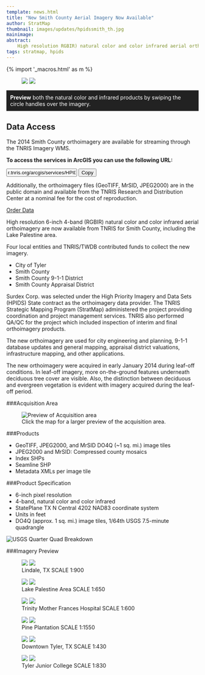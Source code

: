 ```yaml
---
template: news.html
title: "New Smith County Aerial Imagery Now Available"
author: StratMap
thumbnail: images/updates/hpidssmith_th.jpg
mainimage:
abstract:
    High resolution RGBIR) natural color and color infrared aerial orthoimagery are now available from TNRIS for Smith County, and Lake Palestine area.
tags: stratmap, hpids
---
```


{% import '_macros.html' as m %}


<figure>
<div id="imageCompare1" class='twentytwenty-container'>
  <img class="img-responsive" src="https://www.tnris.org/sites/default/files/rosegarden_nc.jpg">
  <img class="img-responsive" src="https://www.tnris.org/sites/default/files/rosegarden_cir.jpg">
</div>
</figure>

<p style="background: #222222; color: white; padding: 10px;"><strong>Preview</strong> both the natural color and infrared products by swiping the circle handles over the imagery.</p>


<div class="dataBox">
<h2>Data Access</h2>
<p>The 2014 Smith County orthoimagery are available for streaming through the TNRIS Imagery WMS.</p>
<p><strong>To access the services in ArcGIS you can use the following URL:</strong></p>
<div id="shareLinkContainer" style="display: block;">
<div id="shareLinkBox">
<div class="input-group copy-url-container">
<input class="wms-url copy-url-input form-control" type="text" readonly
value="r.tnris.org/arcgis/services/HPIDS/HPIDS_Smith_2014_NC/ImageServer/WMSServer">

<span class="input-group-btn">
<button class="btn btn-info copy-url-btn" type="button">
<i class="fa fa-clipboard"></i> Copy
</button>
</span>
</div>

</div>
</div>
<p>Additionally, the orthoimagery files (GeoTIFF, MrSID, JPEG2000) are in the public domain and available from the TNRIS Research and Distribution Center at a nominal fee for the cost of reproduction.</p>
<p> <a href="{{ m.link('order-data') }}"  class="btn btn-tnris btn-lg">Order Data</a></p>
</div>

High resolution 6-inch 4-band (RGBIR) natural color and color infrared aerial orthoimagery are now available from TNRIS for Smith County, including the Lake Palestine area.

Four local entities and TNRIS/TWDB contributed funds to collect the new imagery.
* City of Tyler
* Smith County
* Smith County 9-1-1 District
* Smith County Appraisal District

Surdex Corp. was selected under the High Priority Imagery and Data Sets (HPIDS) State contract as the orthoimagery data provider. The TNRIS Strategic Mapping Program (StratMap) administered the project providing coordination and project management services. TNRIS also performed QA/QC for the project which included inspection of interim and final orthoimagery products.

The new orthoimagery are used for city engineering and planning, 9-1-1 database updates and general mapping, appraisal district valuations, infrastructure mapping, and other applications.

The new orthoimagery were acquired in early January 2014 during leaf-off conditions. In leaf-off imagery, more on-the-ground features underneath deciduous tree cover are visible. Also, the distinction between deciduous and evergreen vegetation is evident with imagery acquired during the leaf-off period.

###Acquisition Area

<figure>
<img class="smithpreview  img-responsive" src="https://www.tnris.org/sites/default/files/2014_Smith_Ortho_Acquisition_sm.jpg" alt="Preview of Acquisition area">
<figcaption>Click the map for a larger preview of the acquisition area.</figcaption>
</figure>

###Products

* GeoTIFF, JPEG2000, and MrSID DO4Q (~1 sq. mi.) image tiles
* JPEG2000 and MrSID: Compressed county mosaics
* Index SHPs
* Seamline SHP
* Metadata XMLs per image tile

###Product Specification

* 6-inch pixel resolution
* 4-band, natural color and color infrared
* StatePlane TX N Central 4202 NAD83 coordinate system
* Units in feet
* DO4Q (approx. 1 sq. mi.) image tiles, 1/64th USGS 7.5-minute quadrangle
<img src="https://www.tnris.org/sites/default/files/usgs_quad.jpg" alt="USGS Quarter Quad Breakdown">

###Imagery Preview

<figure>
<div id="imageCompare2" class='twentytwenty-container'>
  <img src="https://www.tnris.org/sites/default/files/lindalesmith_nc.jpg">
  <img src="https://www.tnris.org/sites/default/files/lindalesmith_cir.jpg">
</div>
<figcaption>Lindale, TX  SCALE 1:900</figcaption>
</figure>
<figure>
<div id="imageCompare3" class='twentytwenty-container'>
  <img src="https://www.tnris.org/sites/default/files/lakepalestine_nc.jpg">
  <img src="https://www.tnris.org/sites/default/files/lakepalestine_cir.jpg">
</div>
<figcaption>Lake Palestine Area  SCALE 1:650</figcaption>
</figure>
<figure>
<div id="imageCompare4" class='twentytwenty-container'>
  <img src="https://www.tnris.org/sites/default/files/motherfrances_nc.jpg">
  <img src="https://www.tnris.org/sites/default/files/motherfrances_cir.jpg">
</div>
<figcaption>Trinity Mother Frances Hospital  SCALE 1:600</figcaption>
</figure>
<figure>
<div id="imageCompare5" class='twentytwenty-container'>
  <img src="https://www.tnris.org/sites/default/files/pineplantation_nc.jpg">
  <img src="https://www.tnris.org/sites/default/files/pineplantation_cir.jpg">
</div>
<figcaption>Pine Plantation  SCALE 1:1550</figcaption>
</figure>
<figure>
<div id="imageCompare6" class='twentytwenty-container'>
  <img src="https://www.tnris.org/sites/default/files/downtown1_Smith_nc.jpg">
  <img src="https://www.tnris.org/sites/default/files/downtown1_Smith_cir.jpg">
</div>
<figcaption>Downtown Tyler, TX  SCALE 1:430</figcaption>
</figure>
<figure>
<div id="imageCompare7" class='twentytwenty-container'>
  <img src="https://www.tnris.org/sites/default/files/tjc_nc.jpg">
  <img src="https://www.tnris.org/sites/default/files/tjc_cir.jpg">
</div>
<figcaption>Tyler Junior College  SCALE 1:830</figcaption>
</figure>
<figure>
